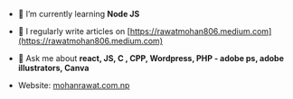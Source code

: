 

- 🌱 I’m currently learning **Node JS**

- 📝 I regularly write articles on [https://rawatmohan806.medium.com](https://rawatmohan806.medium.com)

- 💬 Ask me about **react, JS, C , CPP, Wordpress, PHP - adobe ps, adobe illustrators, Canva**
- Website: <a href ="https://mohanrawat.com.np">mohanrawat.com.np </a>
